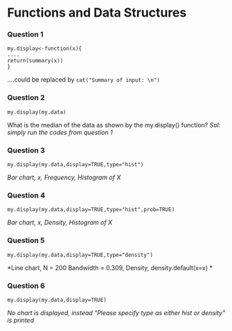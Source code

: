 # Functions and Data Structures

### Question 1

```
my.display<-function(x){
....
return(summary(x))
}
```

....could be replaced by `cat("Summary of input: \n")`

### Question 2

```
my.display(my.data)
```
What is the median of the data as shown by the my.display() function? 
*Sol: simply run the codes from question 1*

### Question 3

```
my.display(my.data,display=TRUE,type="hist")
```

*Bar chart, x, Frequency, Histogram of X*

### Question 4

```
my.display(my.data,display=TRUE,type="hist",prob=TRUE)
```

*Bar chart, x, Density, Histogram of X*

### Question 5

```
my.display(my.data,display=TRUE,type="density")
```
*Line chart, N = 200 Bandwidth = 0.309, Density, density.default(x=x) *

### Question 6

```
my.display(my.data,display=TRUE)
```
*No chart is displayed, instead "Please specify type as either hist or density" is printed*
